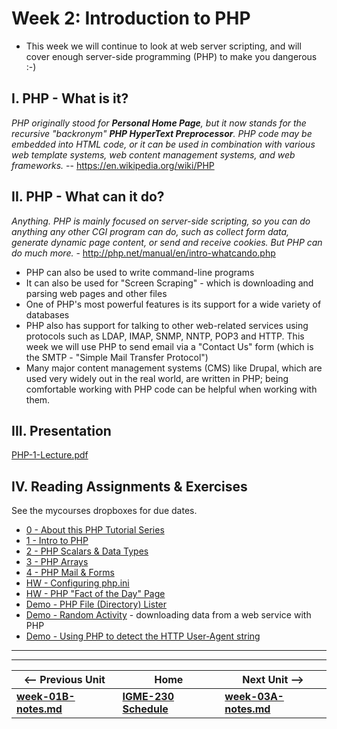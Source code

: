 # Week 2: Introduction to PHP
- This week we will continue to look at web server scripting, and will cover enough server-side programming (PHP) to make you dangerous :-)

## I. PHP - What is it?
*PHP originally stood for **Personal Home Page**, but it now stands for the recursive "backronym" **PHP HyperText Preprocessor**. PHP code may be embedded into HTML code, or it can be used in combination with various web template systems, web content management systems, and web frameworks.* -- https://en.wikipedia.org/wiki/PHP

## II. PHP - What can it do?
*Anything. PHP is mainly focused on server-side scripting, so you can do anything any other CGI program can do, such as collect form data, generate dynamic page content, or send and receive cookies. But PHP can do much more.* - http://php.net/manual/en/intro-whatcando.php

- PHP can also be used to write command-line programs
- It can also be used for "Screen Scraping" - which is downloading and parsing web pages and other files
- One of PHP's most powerful features is its support for a wide variety of databases
- PHP also has support for talking to other web-related services using protocols such as LDAP, IMAP, SNMP, NNTP, POP3 and HTTP. This week we will use PHP to send email via a "Contact Us" form (which is the SMTP - "Simple Mail Transfer Protocol")
- Many major content management systems (CMS) like Drupal, which are used very widely out in the real world, are written in PHP; being comfortable working with PHP code can be helpful when working with them. 

## III. Presentation

[PHP-1-Lecture.pdf](https://github.com/tonethar/IGME-230-Master/blob/master/presentations/PHP-1-Lecture.pdf)
  
## IV. Reading Assignments & Exercises
See the mycourses dropboxes for due dates.

- [0 - About this PHP Tutorial Series](https://github.com/tonethar/IGME-230-Master/blob/master/notes/php-0.md)
- [1 - Intro to PHP](https://github.com/tonethar/IGME-230-Master/blob/master/notes/php-1.md)
- [2 - PHP Scalars & Data Types](https://github.com/tonethar/IGME-230-Master/blob/master/notes/php-2.md)
- [3 - PHP Arrays](https://github.com/tonethar/IGME-230-Master/blob/master/notes/php-3.md)
- [4 - PHP Mail & Forms](https://github.com/tonethar/IGME-230-Master/blob/master/notes/php-4.md)
- [HW - Configuring php.ini](https://github.com/tonethar/IGME-230-Master/blob/master/notes/HW-php-ini.md)
- [HW - PHP "Fact of the Day" Page](https://github.com/tonethar/IGME-230-Master/blob/master/notes/HW-php-fact-of-the-day.md)
- [Demo - PHP File (Directory) Lister](https://github.com/tonethar/IGME-230-Master/blob/master/notes/HW-php-file-lister.md)
- [Demo - Random Activity](https://github.com/tonethar/IGME-230-Master/blob/master/notes/php-random-activity-demo.md) - downloading data from a web service with PHP
- [Demo - Using PHP to detect the HTTP User-Agent string](https://github.com/tonethar/IGME-230-Master/blob/master/notes/php-user-agent-demo.md)


<hr><hr>

| <-- Previous Unit | Home | Next Unit -->
| --- | --- | --- 
| [**week-01B-notes.md**](week-01B-notes.md)     |  [**IGME-230 Schedule**](../schedule.md) | [**week-03A-notes.md**](week-03A-notes.md)

